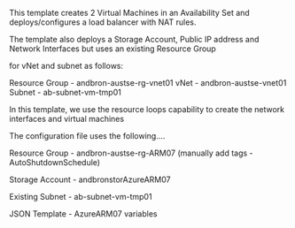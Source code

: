 This template creates 2 Virtual Machines in an Availability Set and deploys/configures a load balancer with NAT rules. 

The template also deploys a Storage Account, Public IP address and Network Interfaces but uses an existing Resource Group

for vNet and subnet as follows:

Resource Group - andbron-austse-rg-vnet01
vNet - andbron-austse-vnet01
Subnet - ab-subnet-vm-tmp01

In this template, we use the resource loops capability to create the network interfaces and virtual machines

The configuration file uses the following....

Resource Group - andbron-austse-rg-ARM07 (manually add tags - AutoShutdownSchedule) 

Storage Account - andbronstorAzureARM07 

Existing Subnet - ab-subnet-vm-tmp01

JSON Template - AzureARM07 variables
